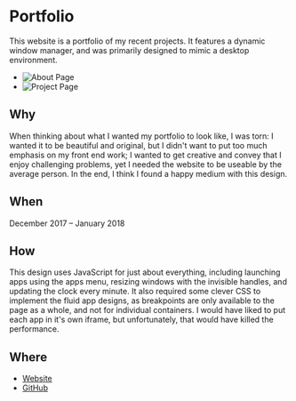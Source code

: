 # Portfolio

This website is a portfolio of my recent projects. It features a dynamic window manager, and was primarily designed to mimic a desktop environment.

- ![About Page](/f/portfolio-about.png)
- ![Project Page](/f/portfolio-project.png)

## Why

When thinking about what I wanted my portfolio to look like, I was torn: I wanted it to be beautiful and original, but I didn't want to put too much emphasis on my front end work; I wanted to get creative and convey that I enjoy challenging problems, yet I needed the website to be useable by the average person. In the end, I think I found a happy medium with this design.

## When

December 2017 – January 2018

## How

This design uses JavaScript for just about everything, including launching apps using the apps menu, resizing windows with the invisible handles, and updating the clock every minute. It also required some clever CSS to implement the fluid app designs, as breakpoints are only available to the page as a whole, and not for individual containers. I would have liked to put each app in it's own iframe, but unfortunately, that would have killed the performance.

## Where

- [Website](https://jamiesyme.com)
- [GitHub](https://github.com/jamiesyme/portfolio)